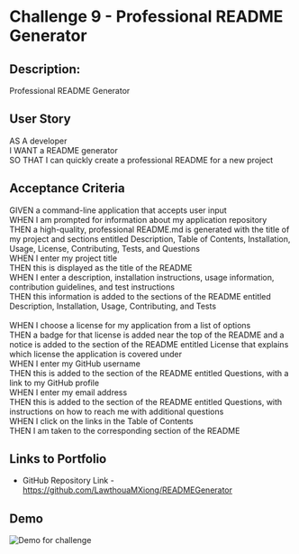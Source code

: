 # Challenge 9 - Professional README Generator

## **Description:**
Professional README Generator

## **User Story**
AS A developer<br />
I WANT a README generator<br />
SO THAT I can quickly create a professional README for a new project<br />

## **Acceptance Criteria**
GIVEN a command-line application that accepts user input<br />
WHEN I am prompted for information about my application repository<br />
THEN a high-quality, professional README.md is generated with the title of my project and sections entitled Description, Table of Contents, Installation, Usage, License, Contributing, Tests, and Questions<br />
WHEN I enter my project title<br />
THEN this is displayed as the title of the README<br />
WHEN I enter a description, installation instructions, usage information, contribution guidelines, and test instructions<br />
THEN this information is added to the sections of the README entitled Description, Installation, Usage, Contributing, and Tests<br /><br />
WHEN I choose a license for my application from a list of options<br />
THEN a badge for that license is added near the top of the README and a notice is added to the section of the README entitled License that explains which license the application is covered under<br />
WHEN I enter my GitHub username<br />
THEN this is added to the section of the README entitled Questions, with a link to my GitHub profile<br />
WHEN I enter my email address<br />
THEN this is added to the section of the README entitled Questions, with instructions on how to reach me with additional questions<br />
WHEN I click on the links in the Table of Contents<br />
THEN I am taken to the corresponding section of the README<br />

## **Links to Portfolio**
* GitHub Repository Link - https://github.com/LawthouaMXiong/READMEGenerator

## **Demo**
![Demo for challenge](/demo/Challenge%209.gif)
